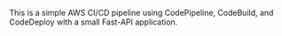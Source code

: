 This is a simple AWS CI/CD pipeline using CodePipeline, CodeBuild, and CodeDeploy with a small Fast-API application.